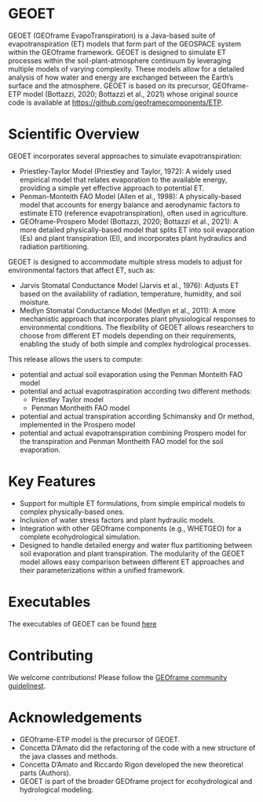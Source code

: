 # GEOET
GEOET (GEOframe EvapoTranspiration) is a Java-based suite of evapotranspiration (ET) models that form part of the GEOSPACE system within the GEOframe framework. GEOET is designed to simulate ET processes within the soil-plant-atmosphere continuum by leveraging multiple models of varying complexity. These models allow for a detailed analysis of how water and energy are exchanged between the Earth’s surface and the atmosphere.
GEOET is based on its precursor, GEOframe-ETP model (Bottazzi, 2020; Bottazzi et al., 2021) whose original source code is available at https://github.com/geoframecomponents/ETP. 

# Scientific Overview
GEOET incorporates several approaches to simulate evapotranspiration:

- Priestley-Taylor Model (Priestley and Taylor, 1972): A widely used empirical model that relates evaporation to the available energy, providing a simple yet effective approach to potential ET.
- Penman-Monteith FAO Model (Allen et al., 1998): A physically-based model that accounts for energy balance and aerodynamic factors to estimate ET0 (reference evapotranspiration), often used in agriculture.
- GEOframe-Prospero Model (Bottazzi, 2020; Bottazzi et al., 2021): A more detailed physically-based model that splits ET into soil evaporation (Es) and plant transpiration (El), and incorporates plant hydraulics and radiation partitioning.

GEOET is designed to accommodate multiple stress models to adjust for environmental factors that affect ET, such as:

- Jarvis Stomatal Conductance Model (Jarvis et al., 1976): Adjusts ET based on the availability of radiation, temperature, humidity, and soil moisture.
- Medlyn Stomatal Conductance Model (Medlyn et al., 2011): A more mechanistic approach that incorporates plant physiological responses to environmental conditions.
The flexibility of GEOET allows researchers to choose from different ET models depending on their requirements, enabling the study of both simple and complex hydrological processes.

This release allows the users to compute:
- potential and actual soil evaporation using the Penman Monteith FAO model
- potential and actual evapotraspiration according two different methods:
  - Priestley Taylor model
  - Penman Montheith FAO model
- potential and actual transpiration according Schimansky and Or method, implemented in the Prospero model 
- potential and actual evapotranspiration combining Prospero model for the transpiration and Penman Montheith FAO model for the soil evaporation.

# Key Features
- Support for multiple ET formulations, from simple empirical models to complex physically-based ones.
- Inclusion of water stress factors and plant hydraulic models.
- Integration with other GEOframe components (e.g., WHETGEO) for a complete ecohydrological simulation.
- Designed to handle detailed energy and water flux partitioning between soil evaporation and plant transpiration.
The modularity of the GEOET model allows easy comparison between different ET approaches and their parameterizations within a unified framework.

# Executables
The executables of GEOET can be found [here](https://github.com/GEOframeOMSProjects/OMS_Project_GEOET)

# Contributing
We welcome contributions! Please follow the [GEOframe community guidelinest](http://geoframe.blogspot.com/2020/05/geoframe-community-publication-policy.html).

# Acknowledgements
- GEOframe-ETP model is the precursor of GEOET.
- Concetta D’Amato did the refactoring of the code with a new structure of the java classes and methods.
- Concetta D’Amato and Riccardo Rigon developed the new theoretical parts (Authors).
- GEOET is part of the broader GEOframe project for ecohydrological and hydrological modeling.
